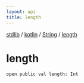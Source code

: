 ```yaml
---
layout: api
title: length
---
```

[stdlib](../../index.html) / [kotlin](../index.html) / [String](index.html) / [length](length.html)

# length

```
open public val length: Int
```
